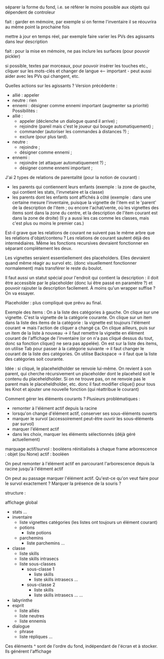 séparer la forme du fond, i.e. se référer le moins possible aux objets qui dépendent de controleur

fait : garder en mémoire, par exemple si on ferme l'inventaire il se réouvrira au même point la prochaine fois

mettre à jour en temps réel, par exemple faire varier les PVs des agissants dans leur description

fait : pour la mise en mémoire, ne pas inclure les surfaces (pour pouvoir pickler)

si possible, textes par morceaux, pour pouvoir insérer les touches etc., cliquer sur les mots-clés et changer de langue  <-- important - peut aussi aider avec les PVs qui changent, etc.


Quelles actions sur les agissants ?
Version précédente :
 - allié : appeler
 - neutre : rien
 - ennemi : désigner comme ennemi important (augmenter sa priorité)
Possibilités :
 - allié :
   - appeler (déclenche un dialogue quand il arrive) ;
   - rejoindre (pareil mais c'est le joueur qui bouge automatiquement) ;
   - commander (autoriser les commandes à distances ?) ;
   - exclure (pour plus tard).
 - neutre :
   - rejoindre ;
   - désigner comme ennemi ;
 - ennemi :
   - rejoindre (et attaquer automatiquement ?) ;
   - désigner comme ennemi important ;



J'ai 2 types de relations de parentalité (pour la notion de courant) :
  - les parents qui contiennent leurs enfants (exemple : la zone de gauche, qui contient les stats, l'invnetaire et la classe)
  - les parents dont les enfants sont affichés à côté (exemple : dans une certaine mesure l'inventaire, puisque la vignette de l'item est le 'parent' de la description de l'item ; ou encore l'achat/vente, où les vignettes des items sont dans la zone du centre, et la description de l'item courant est dans la zone de droite)
(Il y a aussi les cas comme les classes, mais c'est plus ou moins le premier cas.)

Est-il grave que les relations de courant ne suivent pas le même arbre que les relations d'objet/contenu ?
Les relations de courant sautent déjà des intermédiaires. Même les fonctions recursives devraient fonctionner en séparant complètement les deux.

Les vignettes seraient essentiellement des placeholders. Elles devraient quand même réagir au survol etc. (donc visuellement fonctionner normalement) mais transférer le reste du boulot.

Il faut aussi un statut spécial pour l'endroit qui contient la description : il doit être accessible par le placeholder (donc lui être passé en paramètre ?) et pouvoir rajouter la description facilement.
À moins qu'un wrapper suffise ? On va essayer.


Placeholder : plus compliqué que prévu au final.

Exemple des items :
On a la liste des catégories à gauche. On clique sur une vignette. C'est la vignette de la catégorie courante.
On clique sur un item dans la liste des items de la catégorie : la vignette est toujours l'élément courant => mais l'action de cliquer a changé ça.
On clique ailleurs, puis sur un item de la liste à nouveau -> il faut remettre la vignette en élément courant de l'affichage de l'inventaire (or on n'a pas cliqué dessus du tout, donc sa fonction clique() ne sera pas appelée).
On est sur la liste des items, on utilise Tab pour passer à la catégorie suivante -> il faut changer le courant de la liste des catégories.
On utilise Backspace -> il faut que la liste des catégories soit courante.

Idée : si cliqué, le placeheldholder se renvoie lui-même. On revient à son parent, qui cherche récursivement un placeholder dont le placeheld soit le contenu du placeheldholder. Si on ne trouve pas, on ne renvoie pas le parent mais le placeheldholder, etc. donc il faut modifier clique() pour tous les Knot et ajouter une nouvelle fonction (qui réattribue le courant)





Comment gérer les éléments courants ?
Plusieurs problématiques :
  - remonter à l'élément actif depuis la racine
  - lorsqu'on change d'élément actif, conserver ses sous-éléments ouverts
  - marquer le survol (accessoirement peut-être ouvrir les sous-éléments par survol)
  - marquer l'élément actif
  - dans les choix, marquer les éléments sélectionnés (déjà géré actuellement)

marquage actif/survol : booléens réinitialisés à chaque frame
arborescence : objet (ou None)
actif : booléen

On peut remonter à l'élément actif en parcourant l'arborescence depuis la racine jusqu'à l'élément actif

On peut au passage marquer l'élément actif.
Qu'est-ce qu'on veut faire pour le survol exactement ? Marquer la présence de la souris ?




structure :

affichage global
 - stats
   ...
 - inventaire
   - liste vignettes catégories (les listes ont toujours un élément courant)
   - potions
     - liste potions
   - parchemins
     - liste parchemins
   ...
 - classe
   - liste skills
   - liste skills intrasecs
   - liste sous-classes
     - sous-classe 1
       - liste skills
       - liste skills intrasecs
       ...
     - sous-classe 2
       - liste skills
       - liste skills intrasecs
       ...
     ...
 - labyrinthe
 - esprit
   - liste alliés
   - liste neutres
   - liste ennemis
 - dialogue
   - phrase
   - liste répliques
 ...

Ces éléments ^ sont de l'ordre du fond, indépendant de l'écran et à stocker. Ils générent l'affichage
